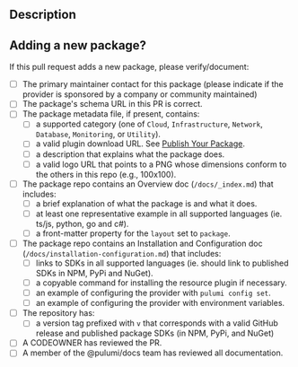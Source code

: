 ## Description

<!-- A brief description of the PR here. -->

## Adding a new package?

If this pull request adds a new package, please verify/document:

- [ ] The primary maintainer contact for this package (please indicate if the provider is sponsored by a company or community maintained)
- [ ] The package's schema URL in this PR is correct.
- [ ] The package metadata file, if present, contains:
  - [ ] a supported category (one of `Cloud`, `Infrastructure`, `Network`, `Database`, `Monitoring`, or `Utility`).
  - [ ] a valid plugin download URL. See [Publish Your Package](https://www.pulumi.com/docs/using-pulumi/pulumi-packages/how-to-author/#publish-your-package).
  - [ ] a description that explains what the package does.
  - [ ] a valid logo URL that points to a PNG whose dimensions conform to the others in this repo (e.g., 100x100).
- [ ] The package repo contains an Overview doc (`/docs/_index.md`) that includes:
  - [ ] a brief explanation of what the package is and what it does.
  - [ ] at least one representative example in all supported languages (ie. ts/js, python, go and c#).
  - [ ] a front-matter property for the `layout` set to `package`.
- [ ] The package repo contains an Installation and Configuration doc (`/docs/installation-configuration.md`) that includes:
  - [ ] links to SDKs in all supported languages (ie. should link to published SDKs in NPM, PyPi and NuGet).
  - [ ] a copyable command for installing the resource plugin if necessary.
  - [ ] an example of configuring the provider with `pulumi config set`.
  - [ ] an example of configuring the provider with environment variables.
- [ ] The repository has:
  - [ ] a version tag prefixed with `v` that corresponds with a valid GitHub release and published package SDKs (in NPM, PyPi, and NuGet)
- [ ] A CODEOWNER has reviewed the PR.
- [ ] A member of the @pulumi/docs team has reviewed all documentation.
